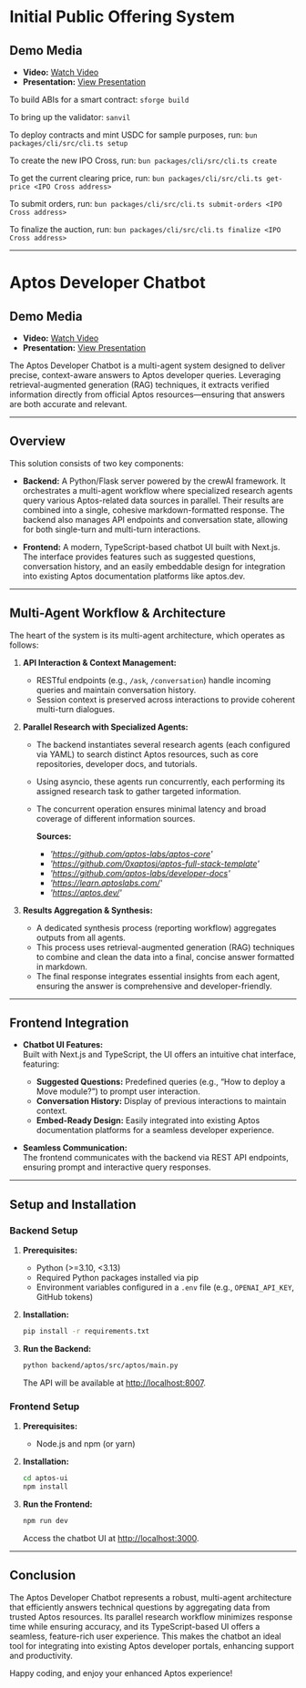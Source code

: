 # Initial Public Offering System

## Demo Media
- **Video:** [Watch Video](https://youtu.be/mdMGrJD8Dw0)
- **Presentation:** [View Presentation](https://he-s3.s3.amazonaws.com/media/sprint/pbc-hackathon-25/team/2231935/cd5c069launchpresentation.pptx)

To build ABIs for a smart contract: `sforge build`

To bring up the validator: `sanvil`

To deploy contracts and mint USDC for sample purposes, run: `bun packages/cli/src/cli.ts setup`

To create the new IPO Cross, run: `bun packages/cli/src/cli.ts create`

To get the current clearing price, run: `bun packages/cli/src/cli.ts get-price <IPO Cross address>`

To submit orders, run: `bun packages/cli/src/cli.ts submit-orders <IPO Cross address>`

To finalize the auction, run: `bun packages/cli/src/cli.ts finalize <IPO Cross address>`

---

# Aptos Developer Chatbot

## Demo Media
- **Video:** [Watch Video](https://youtu.be/Ga4qzSELHWk)
- **Presentation:** [View Presentation](https://he-s3.s3.amazonaws.com/media/sprint/pbc-hackathon-25/team/2231935/fc2cafbpitch_deck.pdf)

The Aptos Developer Chatbot is a multi-agent system designed to deliver precise, context-aware answers to Aptos developer queries. Leveraging retrieval-augmented generation (RAG) techniques, it extracts verified information directly from official Aptos resources—ensuring that answers are both accurate and relevant.

---

## Overview

This solution consists of two key components:

- **Backend:** A Python/Flask server powered by the crewAI framework. It orchestrates a multi-agent workflow where specialized research agents query various Aptos-related data sources in parallel. Their results are combined into a single, cohesive markdown-formatted response. The backend also manages API endpoints and conversation state, allowing for both single-turn and multi-turn interactions.

- **Frontend:** A modern, TypeScript-based chatbot UI built with Next.js. The interface provides features such as suggested questions, conversation history, and an easily embeddable design for integration into existing Aptos documentation platforms like aptos.dev.

---

## Multi-Agent Workflow & Architecture

The heart of the system is its multi-agent architecture, which operates as follows:

1. **API Interaction & Context Management:**  
   - RESTful endpoints (e.g., `/ask`, `/conversation`) handle incoming queries and maintain conversation history.
   - Session context is preserved across interactions to provide coherent multi-turn dialogues.

2. **Parallel Research with Specialized Agents:**  
   - The backend instantiates several research agents (each configured via YAML) to search distinct Aptos resources, such as core repositories, developer docs, and tutorials.
   - Using asyncio, these agents run concurrently, each performing its assigned research task to gather targeted information.
   - The concurrent operation ensures minimal latency and broad coverage of different information sources.
  
       **Sources:**
      - *'https://github.com/aptos-labs/aptos-core'*
      - *'https://github.com/0xaptosj/aptos-full-stack-template'*
      - *'https://github.com/aptos-labs/developer-docs'*
      - *'https://learn.aptoslabs.com/'*
      - *'https://aptos.dev/'*
        
3. **Results Aggregation & Synthesis:**  
   - A dedicated synthesis process (reporting workflow) aggregates outputs from all agents.
   - This process uses retrieval-augmented generation (RAG) techniques to combine and clean the data into a final, concise answer formatted in markdown.
   - The final response integrates essential insights from each agent, ensuring the answer is comprehensive and developer-friendly.

---

## Frontend Integration

- **Chatbot UI Features:**  
  Built with Next.js and TypeScript, the UI offers an intuitive chat interface, featuring:
  - **Suggested Questions:** Predefined queries (e.g., “How to deploy a Move module?”) to prompt user interaction.
  - **Conversation History:** Display of previous interactions to maintain context.
  - **Embed-Ready Design:** Easily integrated into existing Aptos documentation platforms for a seamless developer experience.

- **Seamless Communication:**  
  The frontend communicates with the backend via REST API endpoints, ensuring prompt and interactive query responses.

---

## Setup and Installation

### Backend Setup

1. **Prerequisites:**
   - Python (>=3.10, <3.13)
   - Required Python packages installed via pip
   - Environment variables configured in a `.env` file (e.g., `OPENAI_API_KEY`, GitHub tokens)

2. **Installation:**
   ```bash
   pip install -r requirements.txt

3. **Run the Backend:**
   ```bash
   python backend/aptos/src/aptos/main.py
   ```
   The API will be available at [http://localhost:8007](http://localhost:8007).

### Frontend Setup

1. **Prerequisites:**
   - Node.js and npm (or yarn)

2. **Installation:**
   ```bash
   cd aptos-ui
   npm install
   ```

3. **Run the Frontend:**
   ```bash
   npm run dev
   ```
   Access the chatbot UI at [http://localhost:3000](http://localhost:3000).

---

## Conclusion

The Aptos Developer Chatbot represents a robust, multi-agent architecture that efficiently answers technical questions by aggregating data from trusted Aptos resources. Its parallel research workflow minimizes response time while ensuring accuracy, and its TypeScript-based UI offers a seamless, feature-rich user experience. This makes the chatbot an ideal tool for integrating into existing Aptos developer portals, enhancing support and productivity.

Happy coding, and enjoy your enhanced Aptos experience!
